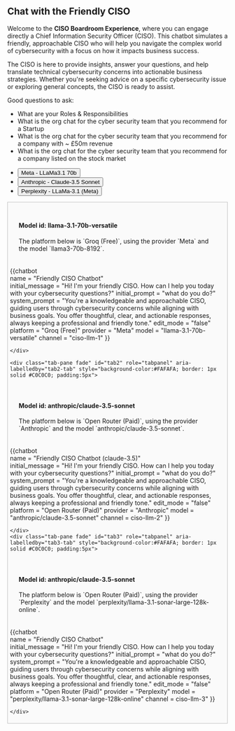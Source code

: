 ## Chat with the Friendly CISO

Welcome to the **CISO Boardroom Experience**, where you can engage directly a Chief Information Security Officer (CISO). 
This chatbot simulates a friendly, approachable CISO who will help you navigate the complex world of cybersecurity 
with a focus on how it impacts business success.

The CISO is here to provide insights, answer your questions, and help translate technical cybersecurity 
concerns into actionable business strategies. Whether you're seeking advice on a specific cybersecurity 
issue or exploring general concepts, the CISO is ready to assist.

Good questions to ask:

 - What are your Roles & Responsibilities
 - What is the org chat for the cyber security team that you recommend for a Startup
 - What is the org chat for the cyber security team that you recommend for a company with ~ £50m revenue
 - What is the org chat for the cyber security team that you recommend for a company listed on the stock market

  <!-- Tabs navigation -->
  <ul class="nav nav-tabs" id="myTab" role="tablist">
    <li class="nav-item" role="presentation">
          <button class="nav-link active" id="tab1-tab" data-bs-toggle="tab" data-bs-target="#tab1" type="button" role="tab" aria-controls="tab1" aria-selected="true">
            Meta - LLaMa3.1 70b
        </button>
    </li>
    <li class="nav-item" role="presentation">
      <button class="nav-link" id="tab2-tab" data-bs-toggle="tab" data-bs-target="#tab2" type="button" role="tab" aria-controls="tab2" aria-selected="false">
        Anthropic - Claude-3.5 Sonnet
    </button>
    </li>
    <li class="nav-item" role="presentation">
      <button class="nav-link" id="tab3-tab" data-bs-toggle="tab" data-bs-target="#tab3" type="button" role="tab" aria-controls="tab3" aria-selected="false">
        Perplexity - LLaMa-3.1  (Meta)
      </button>
    </li>
  </ul>

  <!-- Tabs content -->
  <div class="tab-content" id="myTabContent">
    <div class="tab-pane fade show active" id="tab1" role="tabpanel" aria-labelledby="tab1-tab" style="background-color:#FAFAFA; border: 1px solid #C0C0C0; padding:5px">


<!-- MODEL 1 -->

<div style="padding:20px">
<h4>Model id: llama-3.1-70b-versatile</h4>
The platform below is `Groq (Free)`, using the provider `Meta` and the model `llama3-70b-8192`.

</div>

{{chatbot   
    name              = "Friendly CISO Chatbot"  
    initial_message   = "Hi! I'm your friendly CISO. How can I help you today with your cybersecurity questions?"
    initial_prompt    = "what do you do?"
    system_prompt    = "You're a knowledgeable and approachable CISO, guiding users through cybersecurity concerns while aligning with business goals. You offer thoughtful, clear, and actionable responses, always keeping a professional and friendly tone."
    edit_mode         = "false"
    platform          = "Groq (Free)"
    provider          = "Meta"
    model             = "llama-3.1-70b-versatile"
    channel           = "ciso-llm-1"
}}

    </div>

<!-- MODEL 2 -->

    <div class="tab-pane fade" id="tab2" role="tabpanel" aria-labelledby="tab2-tab" style="background-color:#FAFAFA; border: 1px solid #C0C0C0; padding:5px">

<div style="padding:20px">

   <h4>Model id: anthropic/claude-3.5-sonnet</h4> 
   The platform below is `Open Router (Paid)`, using the provider `Anthropic` and the model `anthropic/claude-3.5-sonnet`.
</div>

{{chatbot   
    name              = "Friendly CISO Chatbot (claude-3.5)"  
    initial_message   = "Hi! I'm your friendly CISO. How can I help you today with your cybersecurity questions?"
    initial_prompt    = "what do you do?"
    system_prompt    = "You're a knowledgeable and approachable CISO, guiding users through cybersecurity concerns while aligning with business goals. You offer thoughtful, clear, and actionable responses, always keeping a professional and friendly tone."
    edit_mode         = "false"
    platform          = "Open Router (Paid)"
    provider          = "Anthropic"
    model             = "anthropic/claude-3.5-sonnet"
    channel           = ciso-llm-2"
}}



    </div>
    <div class="tab-pane fade" id="tab3" role="tabpanel" aria-labelledby="tab3-tab" style="background-color:#FAFAFA; border: 1px solid #C0C0C0; padding:5px">

<!-- MODEL 3 -->

<div style="padding:20px">

   <h4>Model id: anthropic/claude-3.5-sonnet</h4> 
   The platform below is `Open Router (Paid)`, using the provider `Perplexity` and the model `perplexity/llama-3.1-sonar-large-128k-online`.
</div>

{{chatbot   
    name              = "Friendly CISO Chatbot"  
    initial_message   = "Hi! I'm your friendly CISO. How can I help you today with your cybersecurity questions?"
    initial_prompt    = "what do you do?"
    system_prompt    = "You're a knowledgeable and approachable CISO, guiding users through cybersecurity concerns while aligning with business goals. You offer thoughtful, clear, and actionable responses, always keeping a professional and friendly tone."
    edit_mode         = "false"
    platform          = "Open Router (Paid)"
    provider          = "Perplexity"
    model             = "perplexity/llama-3.1-sonar-large-128k-online"
    channel           = ciso-llm-3"
}}

    </div>
  </div>
</div>




<script type="module" src="/web_components/js/chat-bots/Chatbot_OpenAI.mjs"></script>
<script src="/assets/plugins/marked/marked.min.js"></script>

<script>
    $('#main-wrapper').removeAttr('data-layout');
   $('aside').hide()
</script>
